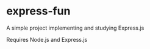 # express-fun

A simple project implementing and studying Express.js

Requires Node.js and Express.js